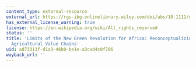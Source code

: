 ```yaml
---
content_type: external-resource
external_url: https://rgs-ibg.onlinelibrary.wiley.com/doi/abs/10.1111/geoj.12233
has_external_license_warning: true
license: https://en.wikipedia.org/wiki/All_rights_reserved
status: ''
title: 'Limits of the New Green Revolution for Africa: Reconceptualizing Gendered
  Agricultural Value Chains'
uid: ad73313f-d1a3-46b0-be1e-a3cad4c0f706
wayback_url: ''
---
```

